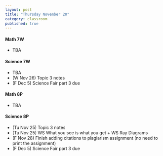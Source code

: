 ```yaml
---
layout: post
title: "Thursday November 20"
category: classroom
published: true
---
```

#### Math 7W
* TBA

#### Science 7W
* TBA
* (W Nov 26) Topic 3 notes
* (F Dec 5) Science Fair part 3 due

#### Math 8P
* TBA

#### Science 8P
* (Tu Nov 25) Topic 3 notes
* (Tu Nov 25) WS What you see is what you get + WS Ray Diagrams
* (F Nov 28) Finish adding citations to plagiarism assignment (no need to print the assignment)
* (F Dec 5) Science Fair part 3 due
